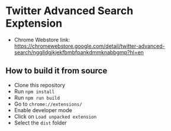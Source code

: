 # Twitter Advanced Search Exptension

- Chrome Webstore link: https://chromewebstore.google.com/detail/twitter-advanced-search/ngglldgjkjekfbmbfpankdmmknabbgmp?hl=en

## How to build it from source

- Clone this repository
- Run `npm install`
- Run `npm run build`
- Go to `chrome://extensions/`
- Enable developer mode
- Click on `Load unpacked extension`
- Select the `dist` folder

